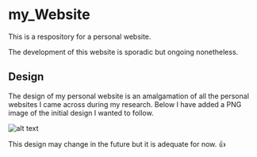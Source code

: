 # my_Website
This is a respository for a personal website.

The development of this website is sporadic but ongoing nonetheless.

## Design

The design of my personal website is an amalgamation of all the personal websites I came across during my research. Below I have added a PNG image of the initial design I wanted to follow.

![alt text](https://github.com/NunoAGoncalves/my_Website/blob/master/img.jpg?raw=true)

This design may change in the future but it is adequate for now. :+1:

